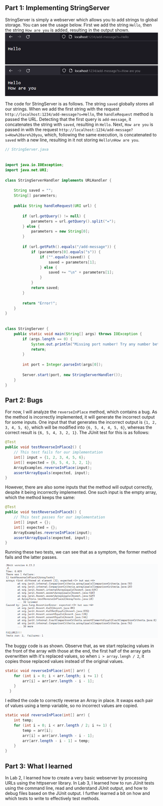 ## Part 1: Implementing StringServer

StringServer is simply a webserver which allows you to add strings to global storage. You can see the usage below. First we add the string `Hello`, then the string `How are you` is added, resulting in the output shown.
![Image](imgaes/lab-report-2/string-server-1.png)
![Image](imgaes/lab-report-2/string-server-2.png)

The code for StringServer is as follows. The string `saved` globally stores all our strings. When we add the first string with the request `http://localhost:1234/add-message?s=Hello`, the `handleRequest` method is passed the URL. Detecting that the first query is `add-message`, it concatenates the string with `saved`, resulting in `Hello`. Next, `How are you` is passed in with the request `http://localhost:1234/add-message?s=How%20are%20you`, which, following the same execution, is concatenated to `saved` with a new line, resulting in it not storing `Hello\nHow are you`.

```java
// StringServer.java


import java.io.IOException;
import java.net.URI;

class StringServerHandler implements URLHandler {

    String saved = "";
    String[] parameters;

    public String handleRequest(URI url) {

        if (url.getQuery() != null) {
            parameters = url.getQuery().split("=");
        } else {
            parameters = new String[0];
        }

        if (url.getPath().equals("/add-message")) {
            if (parameters[0].equals("s")) {
                if ("".equals(saved)) {
                    saved = parameters[1];
                } else {
                    saved += "\n" + parameters[1];
                }
            }
            return saved;
        }

        return "Error!";
    }
}


class StringServer {
    public static void main(String[] args) throws IOException {
        if (args.length == 0) {
            System.out.println("Missing port number! Try any number between 1024 to 49151");
            return;
        }

        int port = Integer.parseInt(args[0]);

        Server.start(port, new StringServerHandler());
    }
}
```

## Part 2: Bugs

For now, I will analyze the `reverseInPlace` method, which contains a bug. As the method is incorrectly implemented, it will generate the incorrect output for some inputs. One input that that generates the incorrect output is `{1, 2, 3, 4, 5, 6}`, which will be modified into `{6, 5, 4, 4, 5, 6}`, whereas the correct result is `{6, 5, 4, 3, 2, 1}`. The JUnit test for this is as follows:

```java
@Test
public void testReverseInPlace2() {
    // This test fails for our implementation
    int[] input = {1, 2, 3, 4, 5, 6};
    int[] expected = {6, 5, 4, 3, 2, 1};
    ArrayExamples.reverseInPlace(input);
    assertArrayEquals(expected, input);
}
```

However, there are also some inputs that the method will output correctly, despite it being incorrectly implemented. One such input is the empty array, which the method keeps the same:

```java
@Test
public void testReverseInPlace3() {
    // This test passes for our implementation
    int[] input = {};
    int[] expected = {};
    ArrayExamples.reverseInPlace(input);
    assertArrayEquals(expected, input);
}
```

Running these two tests, we can see that as a symptom, the former method fails and the latter passes.

![Image](imgaes/lab-report-2/part-2-symptom.png)

The buggy code is as shown. Observe that, as we start replacing values in the front of the array with those at the end, the first half of the array gets overwritten with it's replaced values, so when `i > array.lengh / 2`, it copies those replaced values instead of the original values.

```java
static void reverseInPlace(int[] arr) {
    for (int i = 0; i < arr.length; i += 1) {
        arr[i] = arr[arr.length - i - 1];
    }
  }
```

I edited the code to correctly reverse an Array in place. It swaps each pair of values using a temp variable, so no incorrect values are copied.

```java
static void reverseInPlace(int[] arr) {
    int temp;
    for (int i = 0; i < arr.length / 2; i += 1) {
        temp = arr[i];
        arr[i] = arr[arr.length - i - 1];
        arr[arr.length - i - 1] = temp;
    }
}
```

## Part 3: What I learned

In Lab 2, I learned how to create a very basic webserver by processing URLs using the httpserver library. In Lab 3, I learned how to run JUnit tests using the command line, read and understand JUnit output, and how to debug files based on the JUnit output. I further learned a bit on how and which tests to write to effectively test methods.